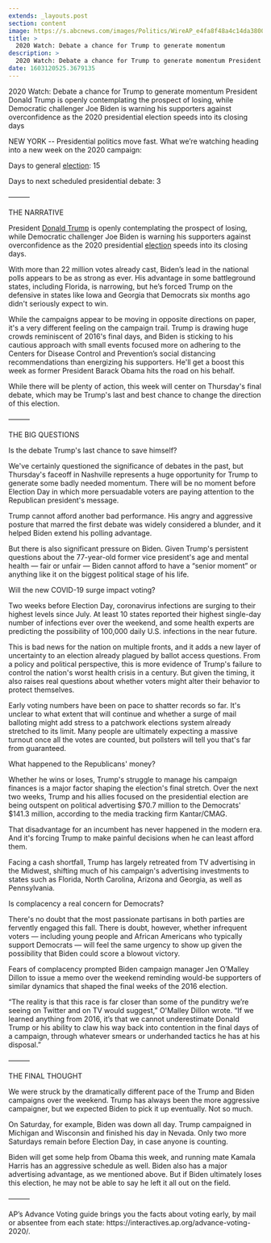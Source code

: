 ```yaml
--- 
extends: _layouts.post 
section: content 
image: https://s.abcnews.com/images/Politics/WireAP_e4fa8f48a4c14da3800f79b576156370_16x9_992.jpg 
title: > 
  2020 Watch: Debate a chance for Trump to generate momentum 
description: > 
  2020 Watch: Debate a chance for Trump to generate momentum President Donald Trump is openly contemplating the prospect of losing, while Democratic challenger Joe Biden is warning his supporters against overconfidence as the 2020 presidential election speeds into its closing daysNEW YORK -- Presidential politics move fast.———THE BIG QUESTIONSIs the debate Trump's last chance to save himself?There will be no moment before Election Day in which more persuadable voters are paying attention to the Republican president's message.Two weeks before Election Day, coronavirus infections are surging to their highest levels since July.Only two more Saturdays remain before Election Day, in case anyone is counting. 
date: 1603120525.3679135 
--- 
```

<div><p>2020 Watch: Debate a chance for Trump to generate momentum President Donald Trump is openly contemplating the prospect of losing, while Democratic challenger Joe Biden is warning his supporters against overconfidence as the 2020 presidential election speeds into its closing days</p><p>NEW YORK -- Presidential politics move fast. What we&#8217;re watching heading into a new week on         the 2020 campaign:</p><p id="_ap_link_election_Elections_">Days to general <a href="https://abcnews.go.com/alerts/Elections" id="_ap_link_election_Elections_" target="_blank">election</a>: 15</p><p class="Ad incontentTeads incontentTeads--story ad-slot"></p><p>Days to next scheduled presidential debate: 3</p><p>&#8212;&#8212;&#8212;</p><p>THE NARRATIVE</p><p id="_ap_link_Donald Trump_DonaldTrump_">President <a href="https://abcnews.go.com/alerts/DonaldTrump" id="_ap_link_Donald Trump_DonaldTrump_" target="_blank">Donald Trump</a> is openly contemplating the prospect of losing, while Democratic challenger Joe Biden is warning his supporters against overconfidence as the 2020 presidential <a href="https://abcnews.go.com/alerts/Elections" id="_ap_link_election_Elections_" target="_blank">election</a> speeds into its closing days.</p><p>With more than 22 million votes already cast, Biden&#8217;s lead in the national polls appears to be as strong as ever. His advantage in some battleground states, including Florida, is narrowing, but he&#8217;s forced Trump on the defensive in states like Iowa and Georgia that Democrats six months ago didn't seriously expect to win.</p><p>While the campaigns appear to be moving in opposite directions on paper, it's a very different feeling on the campaign trail. Trump is drawing huge crowds reminiscent of 2016's final days, and Biden is sticking to his cautious approach with small events focused more on adhering to the Centers for Disease Control and Prevention&#8217;s         social distancing recommendations than energizing his supporters. He'll get a boost this week as former President Barack Obama hits the road on his behalf.</p><p>While there will be plenty of action, this week will center on Thursday's final debate, which may be Trump's last and best chance to change the direction of this election.</p><p>&#8212;&#8212;&#8212;</p><p class="Ad incontentTeads2 incontentTeads2--story ad-slot"></p><p>THE BIG QUESTIONS</p><p>Is the debate Trump's last chance to save himself?</p><p>We've certainly questioned the significance of debates in the past, but Thursday's faceoff in Nashville represents a huge opportunity for Trump to generate some badly needed momentum. There will be no moment before Election Day in which more persuadable voters are paying attention to the Republican president's message.</p><p>Trump cannot afford another bad performance. His angry and aggressive posture that marred         the first debate was widely considered a blunder, and it helped Biden extend his polling advantage.</p><p>But there is also significant pressure on Biden. Given Trump's persistent questions about the 77-year-old former vice president's age and mental health &#8212; fair or unfair &#8212; Biden cannot afford to have a &#8220;senior moment&#8221; or anything like it on the biggest political stage of his life.</p><p>Will the new COVID-19 surge impact voting?</p><p>Two weeks before Election Day,         coronavirus infections are surging to their highest levels since July. At least 10 states reported their highest single-day number of infections ever over the weekend, and some health experts are predicting the possibility of 100,000 daily U.S. infections in the near future.</p><p>This is bad news for the nation on multiple fronts, and it adds a new layer of uncertainty to an election already plagued by ballot access questions. From a policy and political perspective, this is more evidence of         Trump's failure to control the nation's worst health crisis in a century. But given the timing, it also raises real questions about whether voters might alter their behavior to protect themselves.</p><p>Early voting numbers have been on pace to shatter records so far. It's unclear to what extent that will continue and whether a surge of mail balloting might add stress to a patchwork elections system already stretched to its limit. Many people are ultimately expecting a massive turnout once all the votes are counted, but pollsters will tell you that's far from guaranteed.</p><p>What happened to the Republicans' money?</p><p>Whether he wins or loses, Trump's struggle to manage his campaign finances is a major factor shaping the election's final stretch. Over the next two weeks, Trump and his allies focused on the presidential election are being outspent on political advertising $70.7 million to the Democrats' $141.3 million, according to the media tracking firm Kantar/CMAG.</p><p>That disadvantage for an incumbent has never happened in the modern era. And it's forcing Trump to make painful decisions when he can least afford them.</p><p>Facing a cash shortfall, Trump has largely retreated from TV advertising in the Midwest, shifting much of his campaign's advertising investments to states such as Florida, North Carolina, Arizona and Georgia, as well as Pennsylvania.</p><p>Is complacency a real concern for Democrats?</p><p>There's no doubt that the most passionate partisans in both parties are fervently engaged this fall. There is doubt, however, whether infrequent voters &#8212; including young people and African Americans who typically support Democrats &#8212; will feel the same urgency to show up given the possibility that Biden could score a blowout victory.</p><p>Fears of complacency prompted Biden campaign manager Jen O&#8217;Malley Dillon to issue a memo over the weekend reminding would-be supporters of similar dynamics that shaped the final weeks of the 2016 election.</p><p>&#8220;The reality is that this race is far closer than some of the punditry we&#8217;re seeing on Twitter and on TV would suggest,&#8221; O'Malley Dillon wrote. &#8220;If we learned anything from 2016, it&#8217;s that we cannot underestimate Donald Trump or his ability to claw his way back into contention in the final days of a campaign, through whatever smears or underhanded tactics he has at his disposal.&#8221;</p><p>&#8212;&#8212;&#8212;</p><p>THE FINAL THOUGHT</p><p>We were struck by the dramatically different pace of the Trump and Biden campaigns over the weekend. Trump has always been the more aggressive campaigner, but we expected Biden to pick it up eventually. Not so much.</p><p>On Saturday, for example, Biden was down all day. Trump campaigned in Michigan and Wisconsin and finished his day in Nevada. Only two more Saturdays remain before Election Day, in case anyone is counting.</p><p>Biden will get some help from Obama this week, and running mate Kamala Harris has an aggressive schedule as well. Biden also has a major advertising advantage, as we mentioned above. But if Biden ultimately loses this election, he may not be able to say he left it all out on the field.</p><p>&#8212;&#8212;&#8212;</p><p>AP&#8217;s Advance Voting guide brings you the facts about voting early, by mail or absentee from each state:         https://interactives.ap.org/advance-voting-2020/.</p></div>